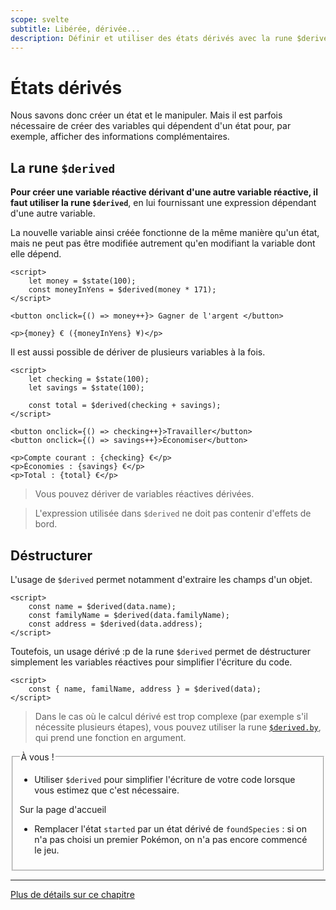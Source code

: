 ```yaml
---
scope: svelte
subtitle: Libérée, dérivée...
description: Définir et utiliser des états dérivés avec la rune $derived dans un composant Svelte 5
---
```


# États dérivés

Nous savons donc créer un état et le manipuler. Mais il est parfois nécessaire de créer des
variables qui dépendent d'un état pour, par exemple, afficher des informations complémentaires.

## La rune `$derived`

**Pour créer une variable réactive dérivant d'une autre variable réactive, il faut utiliser la rune
`$derived`**, en lui fournissant une expression dépendant d'une autre variable.

La nouvelle variable ainsi créée fonctionne de la même manière qu'un état, mais ne peut pas être
modifiée autrement qu'en modifiant la variable dont elle dépend.

```svelte
<script>
	let money = $state(100);
	const moneyInYens = $derived(money * 171);
</script>

<button onclick={() => money++}> Gagner de l'argent </button>

<p>{money} € ({moneyInYens} ¥)</p>
```

Il est aussi possible de dériver de plusieurs variables à la fois.

```svelte
<script>
	let checking = $state(100);
	let savings = $state(100);

	const total = $derived(checking + savings);
</script>

<button onclick={() => checking++}>Travailler</button>
<button onclick={() => savings++}>Économiser</button>

<p>Compte courant : {checking} €</p>
<p>Économies : {savings} €</p>
<p>Total : {total} €</p>
```

> Vous pouvez dériver de variables réactives dérivées.

> L'expression utilisée dans `$derived` ne doit pas contenir d'effets de bord.

## Déstructurer

L'usage de `$derived` permet notamment d'extraire les champs d'un objet.

```svelte
<script>
	const name = $derived(data.name);
	const familyName = $derived(data.familyName);
	const address = $derived(data.address);
</script>
```

Toutefois, un usage dérivé :p de la rune `$derived` permet de déstructurer simplement les variables
réactives pour simplifier l'écriture du code.

```svelte
<script>
	const { name, familName, address } = $derived(data);
</script>
```

> Dans le cas où le calcul dérivé est trop complexe (par exemple s'il nécessite plusieurs étapes),
> vous pouvez utiliser la rune
> [`$derived.by`](https://svelte-5-preview.vercel.app/docs/runes#$derived-by), qui prend une
> fonction en argument.

<fieldset class='task'>
<legend>À vous !</legend>

- Utiliser `$derived` pour simplifier l'écriture de votre code lorsque vous estimez que c'est
  nécessaire.

Sur la page d'accueil

- Remplacer l'état `started` par un état dérivé de `foundSpecies` : si on n'a pas choisi un premier
  Pokémon, on n'a pas encore commencé le jeu.

</fieldset>

---

[Plus de détails sur ce chapitre](https://svelte-5-preview.vercel.app/docs/runes#$derived)
